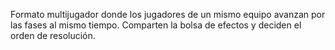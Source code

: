 Formato multijugador donde los jugadores de un mismo equipo avanzan por las fases al mismo tiempo. Comparten la bolsa de efectos y deciden el orden de resolución.